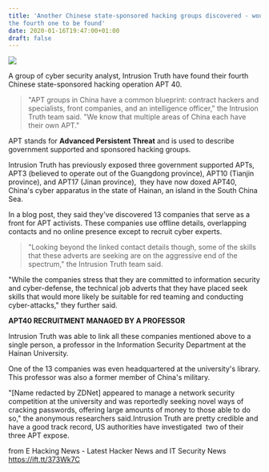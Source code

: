 ```yaml
---
title: 'Another Chinese state-sponsored hacking groups discovered - would be
the fourth one to be found'
date: 2020-01-16T19:47:00+01:00
draft: false
---
```


[![](https://1.bp.blogspot.com/-g_xhvfaKTRg/XiCptgeYnsI/AAAAAAAAAfk/x5yPKgm6EpY2wgCkXjZetoh9U0vciSk3ACLcBGAsYHQ/s640/map-3045901_960_720.jpg)](https://1.bp.blogspot.com/-g_xhvfaKTRg/XiCptgeYnsI/AAAAAAAAAfk/x5yPKgm6EpY2wgCkXjZetoh9U0vciSk3ACLcBGAsYHQ/s1600/map-3045901_960_720.jpg)

  

A group of cyber security analyst, Intrusion Truth have found their fourth Chinese state-sponsored hacking operation APT 40.

> "APT groups in China have a common blueprint: contract hackers and specialists, front companies, and an intelligence officer," the Intrusion Truth team said. "We know that multiple areas of China each have their own APT."

APT stands for **Advanced Persistent Threat** and is used to describe government supported and sponsored hacking groups. 

  

Intrusion Truth has previously exposed three government supported APTs, APT3 (believed to operate out of the Guangdong province), APT10 (Tianjin province), and APT17 (Jinan province),  they have now doxed APT40, China's cyber apparatus in the state of Hainan, an island in the South China Sea.

  

In a blog post, they said they've discovered 13 companies that serve as a front for APT activists. These companies use offline details, overlapping contacts and no online presence except to recruit cyber experts. 

>   
> "Looking beyond the linked contact details though, some of the skills that these adverts are seeking are on the aggressive end of the spectrum," the Intrusion Truth team said.

  

"While the companies stress that they are committed to information security and cyber-defense, the technical job adverts that they have placed seek skills that would more likely be suitable for red teaming and conducting cyber-attacks," they further said. 

  

**APT40 RECRUITMENT MANAGED BY A PROFESSOR**

  

Intrusion Truth was able to link all these companies mentioned above to a single person, a professor in the Information Security Department at the Hainan University.

  

One of the 13 companies was even headquartered at the university's library. This professor was also a former member of China's military. 

  

"\[Name redacted by ZDNet\] appeared to manage a network security competition at the university and was reportedly seeking novel ways of cracking passwords, offering large amounts of money to those able to do so," the anonymous researchers said.Intrusion Truth are pretty credible and have a good track record, US authorities have investigated  two of their three APT expose. 

  
  
from E Hacking News - Latest Hacker News and IT Security News https://ift.tt/373Wk7C